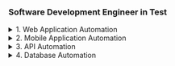 ### Software Development Engineer in Test

<details>
<summary>1. Web Application Automation</summary>

#### 1. Web Application Automation

- **Development approach**

  1. TDD : Test Driven Development
  1. DDD : Data Driven Development
  1. BDD : Behavior Driven Development
  1. Hybrid Development

- **Automation Design pattern**

  1. POM : Page Object Model
  1. PFM : Page Factory Model

- **Programming Languages**
  1. Java
  2. Python
- **Automation Tools / Libraries**

  1. Selenium
  1. Cucumber

- **Test Frameworks**

  1. TestNG (for Java)
  2. JUnit (for Java)
  3. Pytest (for Python)

- **Build Tools**

  1. Maven (for Java)
  1. PIP (for Python)

- **Extras**
  1. Extent Reports Library : for generating test reports
  1. Apache POI (for Java) : for reading / writing excel or csv files
  1. Pandas (for Python) : for reading / writing excel or csv files

</details>

<details>
<summary>2. Mobile Application Automation</summary>

- **Development approach**

  1. TDD : Test Driven Development
  1. DDD : Data Driven Development
  1. BDD : Behavior Driven Development
  1. Hybrid Development

- **Automation Design pattern**

  1. POM : Page Object Model
  1. PFM : Page Factory Model

- **Programming Languages**
  1. Java
- **Automation Tools / Libraries**

  1. Appium
  1. Selenium
  1. Cucumber

- **Devices**

  1. Android - Real / Emulator devices
  1. iOS - Real / Simulator devices

- **Test Frameworks**

  1. TestNG (for Java)
  2. JUnit (for Java)

- **Build Tools**

  1. Maven (for Java)

- **Extras**

  1. Extent Reports Library : for generating test reports
  1. Apache POI (for Java) : for reading / writing excel or csv files

- **Appium - Android Architecture**
<p align="center">
    <img src="https://miro.medium.com/v2/resize:fit:828/format:webp/1*0jcsqDOGkceEjYoRJxctnQ.jpeg" />
</p>

- **Android Capabilities**
  ```json
  {
    "platformName": "Android",
    "appium:platformVersion": "14.0",
    "appium:deviceName": "name of the device which displayed when we run 'adb devices' command",
    "appium:automationName": "UiAutomator2",
    "appium:app": "path to app",
    "appium:packageName": "", #required when app is not mentioned
    "appium:activityName": "" #required when app is not mentioned
  }
  ```
- **Appium - iOS Architecture**
<p align="center">
    <img src="https://miro.medium.com/v2/resize:fit:1400/format:webp/1*9AHKmwXiFi2vvwBzC5pxpw.jpeg" />
</p>

- **iOS Capabilities**
  ```json
  {
    "platformName": "iOS",
    "appium:platformVersion": "14.5",
    "appium:deviceName": "simulator name", # only required when dealing with simulators
    "appium:udid": "real device id", # only required when dealing with real devices
    "appium:automationName": "XCUITest",
    "appium:app": "path to app", #full path to the app to be tested, it can also be a URL. Extensions are “.ipa” for real devices and “.app” for Simulators.
    "appium:packageName": "", #required when app is not mentioned
    "appium:activityName": "", #required when app is not mentioned
    "appium:bundleId": "com.yourcompany.yourapp",
    "appium:autoGrantPermissions" : true,
    "appium:androidInstallTimeout" : 60,
    "appium:autoAcceptAlerts" : true
  }
  ```
- **Find the Android App's package name and activity name from the output**

```bash
adb shell dumpsys activity activities | grep mFocusedActivity

Here's a breakdown of what this command does:

    1. **adb shell**: Executes the following command on the connected Android device.
    2. **dumpsys activity activities**: Prints information about all running activities.
    3. **grep mFocusedActivity**: Filters the output to only show lines containing mFocusedActivity.
    4. use **findstr** in case if you are using Window Operating System
```

---

</details>

<details>
<summary>3. API Automation</summary>

- **Development approach**

  1. TDD : Test Driven Development
  1. BDD : Behavior Driven Development

- **Programming Languages**

  1. Java

- **Automation Tools / Libraries**

  1. Rest Assured
  1. Cucumber

- **Test Frameworks**

  1. TestNG (for Java)
  2. JUnit (for Java)

- **Build Tools**

  1. Maven

- **Extras**
  1. Extent Reports Library : for generating test reports
  1. Apache POI (for Java) : for reading / writing excel or csv files

---

</details>

<details>
<summary>4. Database Automation</summary>

- **Tools / Libraries**

  1. Java
  1. JDBC

- **Databases**

  1. MySQL
  1. Oracle SQL Developer
  1. Microsoft SQL Server

- **Connection strings and Class paths**
  | Database | Class.forName() | Connection String | Port |
  | :------------------- | :------------------------------------------- | :---------------------------------- | :--: |
  | MySQL | com.mysql.jdbc.Driver | jdbc:mysql://IP_ADDESS:PORT/DB_NAME | 3306 |
  | Oracle SQL Developer | oracle.jdbc.driver.OracleDriver | jdbc:oracle:thin:@IP_ADDESS:PORT:xe | 1521 |
  | Microsoft SQL Server | com.microsoft.sqlserver.jdbc.SQLServerDriver | jdbc:sqlserver://IP_ADDESS:PORT | 0000 |

`Note` : The full connection string for MS SQL Server = `jdbc:sqlserver://IP_ADDESS:PORT;databaseName=DB_NAME;user=USERNAME;password=PASSWORD`

- **Example Java Code**

```java

import java.sql.*

public class JDBC {

    String url = "jdbc:mysql://localhost:3306/mydatabase";
    String user = "username";
    String password = "password";

    // JDBC variables for managing connection and query execution
    Connection connection = null;
    Statement statement = null;
    ResultSet resultSet = null;

    public static void main(String[] args) {

        // add the driver to class path
        Class.forName("database.driver.classpath");

        // Establishing connection to the database
        connection = DriverManager.getConnection(url, user, password);

        // Creating a statement object
        statement = connection.createStatement();

        // Executing a SQL query
        String query = "SELECT * FROM mytable";
        resultSet = statement.executeQuery(query);

        while (resultSet.next()) {
           // do your implementation
        }
    }
}


```

</details>
